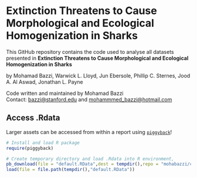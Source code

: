 
<!-- README.md is generated from README.Rmd. -->

# Extinction Threatens to Cause Morphological and Ecological Homogenization in Sharks

<!-- badges: start -->
<!-- badges: end -->

This GitHub repository contains the code used to analyse all
datasets presented in **Extinction Threatens to Cause Morphological and Ecological Homogenization in Sharks**

by Mohamad Bazzi, Warwick L. Lloyd, Jun Ebersole, Phillip C. Sternes, Jood A. Al Aswad, Jonathan L. Payne

Code written and maintained by Mohamad Bazzi 
<br/>
Contact:
<bazzi@stanford.edu> and <mohammmed_bazzi@hotmail.com>

## Access .Rdata

Larger assets can be accessed from within a report using
[`piggyback`](https://github.com/ropensci/piggyback)!

``` r
# Install and load R package
require(piggyback)

# Create temporary directory and load .Rdata into R environment,
pb_download(file = "default.RData",dest = tempdir(),repo = "mohabazzi/carcharhinus-project",tag = "v.01")
load(file = file.path(tempdir(),"default.RData"))
```
